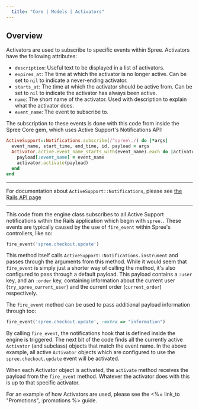 ```yaml
---
  title: "Core | Models | Activators"
---
```


## Overview

Activators are used to subscribe to specific events within Spree. Activators
have the following attributes:

* `description`: Useful text to be displayed in a list of activators.
* `expires_at`: The time at which the activator is no longer active. Can be set
  to `nil` to indicate a never-ending activator.
* `starts_at`: The time at which the activator should be active from. Can be set
  to `nil` to indicate the activator has always been active.
* `name`: The short name of the activator. Used with description to explain what
  the activator does.
* `event_name`: The event to subscribe to.

The subscription to these events is done with this code from inside the Spree
Core gem, which uses Active Support's Notifications API:

```ruby
ActiveSupport::Notifications.subscribe(/^spree\./) do |*args|
  event_name, start_time, end_time, id, payload = args
  Activator.active.event_name_starts_with(event_name).each do |activator|
    payload[:event_name] = event_name
    activator.activate(payload)
  end
end
```

***
For documentation about `ActiveSupport::Notifications`, please see [the Rails
API page](http://api.rubyonrails.org/classes/ActiveSupport/Notifications.html)
***

This code from the engine class subscribes to all Active Support notifications
within the Rails application which begin with `spree.`. These events are
typically caused by the use of `fire_event` within Spree's controllers, like so:

```ruby
fire_event('spree.checkout.update')
```

This method itself calls `ActiveSupport::Notifications.instrument` and passes
through the arguments from this method. While it would seem that `fire_event` is
simply just a shorter way of calling the method, it's also configured to pass
through a default payload. This payload contains a `:user` key, and an `:order` key,
containing information about the current user (`try_spree_current_user`) and the
current order (`current_order`) respectively.

The `fire_event` method can be used to pass additional payload information
through too:

```ruby
fire_event('spree.checkout.update', :extra => "information")
```

By calling `fire_event`, the notifications hook that is defined inside the
engine is triggered. The next bit of the code finds all the currently active
`Activator` (and subclass) objects that match the event name. In the above
example, all active `Activator` objects which are configured to use the
`spree.checkout.update` event will be activated.

When each Activator object is activated, the `activate` method receives the
payload from the `fire_event` method. Whatever the activator does with this is
up to that specific activator.

For an example of how Activators are used, please see the
<%= link_to "Promotions", :promotions %> guide.
